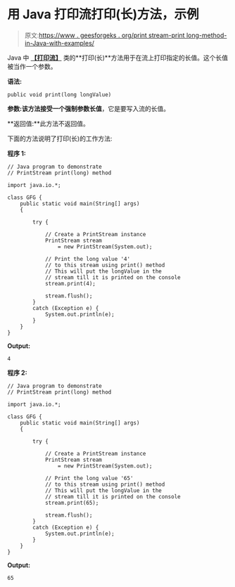 # 用 Java 打印流打印(长)方法，示例

> 原文:[https://www . geesforgeks . org/print stream-print long-method-in-Java-with-examples/](https://www.geeksforgeeks.org/printstream-printlong-method-in-java-with-examples/)

Java 中 **[【打印流】](https://www.geeksforgeeks.org/java-io-printstream-class-java-set-1/)** 类的**打印(长)**方法用于在流上打印指定的长值。这个长值被当作一个参数。

**语法:**

```
public void print(long longValue)
```

**参数:**该方法接受一个强制参数**长值**，它是要写入流的长值。

**返回值:**此方法不返回值。

下面的方法说明了打印(长)的工作方法:

**程序 1:**

```
// Java program to demonstrate
// PrintStream print(long) method

import java.io.*;

class GFG {
    public static void main(String[] args)
    {

        try {

            // Create a PrintStream instance
            PrintStream stream
                = new PrintStream(System.out);

            // Print the long value '4'
            // to this stream using print() method
            // This will put the longValue in the
            // stream till it is printed on the console
            stream.print(4);

            stream.flush();
        }
        catch (Exception e) {
            System.out.println(e);
        }
    }
}
```

**Output:**

```
4

```

**程序 2:**

```
// Java program to demonstrate
// PrintStream print(long) method

import java.io.*;

class GFG {
    public static void main(String[] args)
    {

        try {

            // Create a PrintStream instance
            PrintStream stream
                = new PrintStream(System.out);

            // Print the long value '65'
            // to this stream using print() method
            // This will put the longValue in the
            // stream till it is printed on the console
            stream.print(65);

            stream.flush();
        }
        catch (Exception e) {
            System.out.println(e);
        }
    }
}
```

**Output:**

```
65

```
